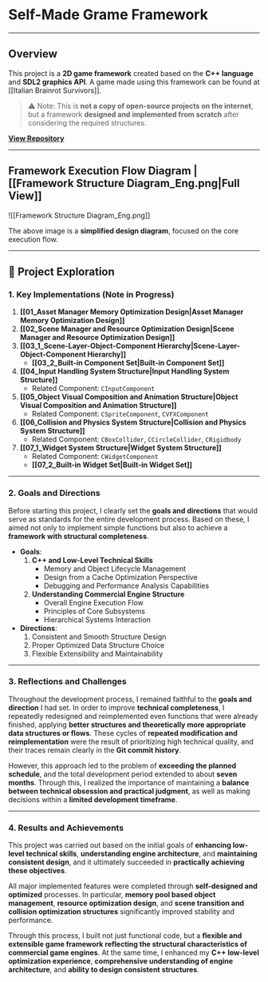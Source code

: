 # **Self-Made Grame Framework**
---
## **Overview**
This project is a **2D game framework** created based on the **C++ language** and **SDL2 graphics API**. A game made using this framework can be found at [[Italian Brainrot Survivors]].

> ⚠️ Note: This is **not a copy of open-source projects on the internet**, but a framework **designed and implemented from scratch** after considering the required structures.

[**View Repository**](https://github.com/Woo95/SDL2_Game_Framework)

---
## **Framework Execution Flow Diagram | [[Framework Structure Diagram_Eng.png|Full View]]**
![[Framework Structure Diagram_Eng.png]]

The above image is a **simplified design diagram**, focused on the core execution flow.

---
## **📂 Project Exploration**
### **1. Key Implementations** (Note in Progress)
1. **[[01_Asset Manager Memory Optimization Design|Asset Manager Memory Optimization Design]]**
2. **[[02_Scene Manager and Resource Optimization Design|Scene Manager and Resource Optimization Design]]**
3. **[[03_1_Scene-Layer-Object-Component Hierarchy|Scene-Layer-Object-Component Hierarchy]]**
	- **[[03_2_Built-in Component Set|Built-in Component Set]]**
4. **[[04_Input Handling System Structure|Input Handling System Structure]]**
	- Related Component: `CInputComponent`
5. **[[05_Object Visual Composition and Animation Structure|Object Visual Composition and Animation Structure]]**
	- Related Component: `CSpriteComponent`, `CVFXComponent`
6. **[[06_Collision and Physics System Structure|Collision and Physics System Structure]]**
	- Related Component: `CBoxCollider`, `CCircleCollider`, `CRigidbody`
7. **[[07_1_Widget System Structure|Widget System Structure]]**
	- Related Component: `CWidgetComponent`
	- **[[07_2_Built-in Widget Set|Built-in Widget Set]]**

---
### **2. Goals and Directions**
Before starting this project, I clearly set the **goals and directions** that would serve as standards for the entire development process. Based on these, I aimed not only to implement simple functions but also to achieve a **framework with structural completeness**.
- **Goals**:
	1. **C++ and Low-Level Technical Skills**
		- Memory and Object Lifecycle Management
		- Design from a Cache Optimization Perspective
		- Debugging and Performance Analysis Capabilities
	2. **Understanding Commercial Engine Structure**
		- Overall Engine Execution Flow
		- Principles of Core Subsystems
		- Hierarchical Systems Interaction
- **Directions**:
	1. Consistent and Smooth Structure Design
	2. Proper Optimized Data Structure Choice
	3. Flexible Extensibility and Maintainability

---
### **3. Reflections and Challenges**
Throughout the development process, I remained faithful to the **goals and direction** I had set. In order to improve **technical completeness**, I repeatedly redesigned and reimplemented even functions that were already finished, applying **better structures and theoretically more appropriate data structures or flows**. These cycles of **repeated modification and reimplementation** were the result of prioritizing high technical quality, and their traces remain clearly in the **Git commit history**.

However, this approach led to the problem of **exceeding the planned schedule**, and the total development period extended to about **seven months**. Through this, I realized the importance of maintaining a **balance between technical obsession and practical judgment**, as well as making decisions within a **limited development timeframe**.

---
### **4. Results and Achievements**
This project was carried out based on the initial goals of **enhancing low-level technical skills**, **understanding engine architecture**, and **maintaining consistent design**, and it ultimately succeeded in **practically achieving these objectives**.

All major implemented features were completed through **self-designed and optimized** processes. In particular, **memory pool based object management**, **resource optimization design**, and **scene transition and collision optimization structures** significantly improved stability and performance.

Through this process, I built not just functional code, but a **flexible and extensible game framework reflecting the structural characteristics of commercial game engines**. At the same time, I enhanced my **C++ low-level optimization experience**, **comprehensive understanding of engine architecture**, and **ability to design consistent structures**.